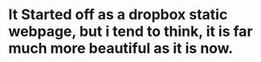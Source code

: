 # It Started off as a dropbox static webpage, but i tend to think, it is far much more beautiful as it is now.
